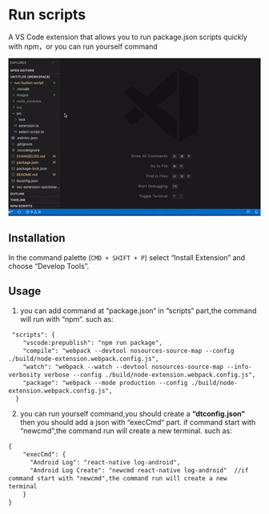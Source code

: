 # Run scripts

A VS Code extension that allows you to run package.json scripts quickly with npm，or you can run yourself command

![Develop Tools VS Code extension](./images/demo.gif)

## Installation

In the command palette (`CMD + SHIFT + P`) select “Install Extension” and choose “Develop Tools”.

## Usage

1. you can add command at “package.json“ in “scripts“ part,the command will run with “npm“. such as:

```
 "scripts": {
    "vscode:prepublish": "npm run package",
    "compile": "webpack --devtool nosources-source-map --config ./build/node-extension.webpack.config.js",
    "watch": "webpack --watch --devtool nosources-source-map --info-verbosity verbose --config ./build/node-extension.webpack.config.js",
    "package": "webpack --mode production --config ./build/node-extension.webpack.config.js",
  }
```

2. you can run yourself command,you should create a **“dtconfig.json“** then you should add a json with “execCmd“ part. if command start with “newcmd“,the command run will create a new terminal. such as:

```
{
    "execCmd": {
      "Android Log": "react-native log-android",
	  "Android Log Create": "newcmd react-native log-android"  //if command start with "newcmd",the command run will create a new  terminal
    }
}
```
